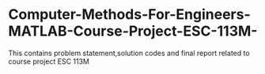 # Computer-Methods-For-Engineers-MATLAB-Course-Project-ESC-113M-
This contains problem statement,solution codes and final report related to course project ESC 113M
